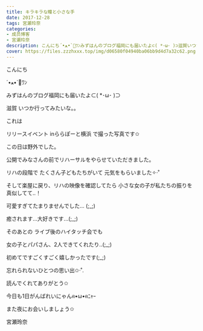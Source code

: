 ```yaml
---
title: キラキラな瞳と小さな手
date: 2017-12-28
tags: 宮瀬玲奈
categories: 
- 成员博客
- 宮瀬玲奈
description: こんにち‎´•ﻌ•`🐾ﾜﾝみずはんのブログ福岡にも届いたよ⊂( *･ω･ )⊃滋賀いつか行ってみたいな。。これはリリースイベント inららぽーと横浜...
cover: https://files.zzzhxxx.top/img/d06580f04940ba06bb9d4d7a32c62.png 
---
```



こんにち

‎´•ﻌ•`🐾ﾜﾝ






みずはんのブログ福岡にも届いたよ⊂( *･ω･ )⊃



滋賀
いつか行ってみたいな。。

















これは

リリースイベント inららぽーと横浜
で撮った写真です✩






この日は野外でした。

公開でみなさんの前でリハーサルをやらせていただきました。




リハの段階で
たくさん子どもたちがいて
元気をもらいました✧‧˚




そして楽屋に戻り、リハの映像を確認してたら
小さな女の子が私たちの振りを真似してて..！




可愛すぎてたまりませんでした... (;_;)


癒されます...大好きです...(;_;)








そのあとの
ライブ後のハイタッチ会でも

女の子とパパさん、2人できてくれたり..(;_;)

初めてですごくすごく嬉しかったです(;_;)










忘れられないひとつの思い出✩‧˚.










読んでくれてありがとう✩

今日も1日がんばれいにゃんฅ•ω•ฅﾆｬｰ


また夜にお会いしましょう✩




宮瀬玲奈



